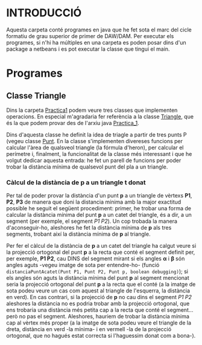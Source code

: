 # INTRODUCCIÓ

Aquesta carpeta conté programes en java que he fet sota el marc del cicle formatiu de grau superior de primer de DAW/DAM. Per executar els programes, si n'hi ha múltiples en una carpeta es poden posar dins d'un package a netbeans i es pot executar la classe que tingui el main.

# Programes

## Classe Triangle

Dins la carpeta [Practica1](./practica1/) podem veure tres classes que implementen operacions. En especial m'agradaria fer referència a la classe [Triangle](./practica1/Triangle.java), que és la que podem provar des de l'arxiu java [Practica_1](./practica1/Practica_1.java).

Dins d'aquesta classe he definit la idea de triagle a partir de tres punts P (vegeu classe [Punt](./practica1/Punt.java). En la classe s'implementen divereses funcions per calcular l'àrea de qualsveol triangle (la fórmula d'heron), per calcular el perímetre i, finalment, la funcionalitat de la classe més interessant i que he volgut dedicar aquesta entrada: he fet un parell de funcions per poder trobar la distància mínima de qualsevol punt del pla a un triangle.

### Càlcul de la distància de p a un triangle t donat

Per tal de poder provar la distància d'un punt **p** a un triangle de vèrtexs **P1**, **P2**, **P3** de manera que doni la distancia mínima amb la major exactitud possible he seguit el següent procediment: primer, he trobar una forma de calcular la distància mínima del punt **p** a un catet del triangle, és a dir, a un segment (per exemple, el segment *P1 P2*). Un cop trobada la manera d'aconseguir-ho, aleshores he fet la distància mínima de **p** als tres segments, trobant així la distància mínima de **p** al triangle.

Per fer el càlcul de la distància de **p** a un catet del triangle ha calgut veure si la projecció ortogonal del punt **p** a la recta que conté el segment definit per, per exemple, **P1 P2**, cau DINS del segment mirant si els angles **α** i **β** són angles aguts -vegeu imatge de sota per entendre-ho- (funció `distanciaPuntAcatet(Punt P1, Punt P2, Punt p, boolean debugging)`); si els angles són aguts la distància mínima del punt **p** al segment mencionat seria la projecció ortogonal del punt **p** a la recta que el conté (a la imatge de sota podeu veure un cas com aquest al triangle de l'esquerra, la distància en verd). En cas contrari, si la projecció de **p** no cau dins el segment *P1 P2* aleshores la distància no es podria trobar amb la projecció ortogonal, que ens trobaria una distància més petita cap a la recta que conté el segment... però no pas el segment. Aleshores, hauriem de trobar la distància mínima cap al vèrtex més proper (a la imatge de sota podeu veure el triangle de la dreta, distància en verd -la mínima- i en vermell -la de la projecció ortogonal, que no hagués estat correcta si l'haguessim donat com a bona-).


